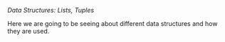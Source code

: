 *Data Structures: Lists, Tuples*

Here we are going to be seeing about different data structures and how they are used.
